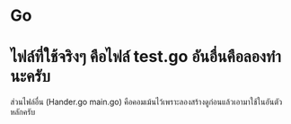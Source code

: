 # Go
# ไฟล์ที่ใช้จริงๆ คือไฟล์ test.go อันอื่นคือลองทำนะครับ
ส่วนไฟล์อื่น (Hander.go main.go) คือคอมเม้นไว้เพราะลองสร้างดูก่อนแล้วเอามาใช้ในอันตัวหลักครับ
